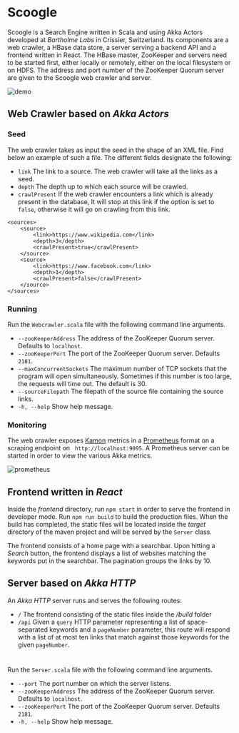 # Scoogle

Scoogle is a Search Engine written in Scala and using Akka Actors developed at *Bartholme Labs* in Crissier,
Switzerland. Its components are a web crawler, a HBase data store, a server serving a backend API and a frontend written
in React. The HBase master, ZooKeeper and servers need to be started first, either locally or remotely, either on the
local filesystem or on HDFS. The address and port number of the ZooKeeper Quorum server are given to the Scoogle
web crawler and server.

![demo](https://drive.google.com/uc?id=1A-X3PufeiBJ8SwROvygW2IEwrOQnnHvm)

## Web Crawler based on *Akka Actors*

### Seed

The web crawler takes as input the seed in the shape of an XML file. Find below an example of such a file. The different
fields designate the following:

- `link` The link to a source. The web crawler will take all the links as a seed.
- `depth` The depth up to which each source will be crawled.
- `crawlPresent` If the web crawler encounters a link which is already present in the database, It will stop at this link
  if the option is set to `false`, otherwise it will go on crawling from this link.

```
<sources>
    <source>
        <link>https://www.wikipedia.com</link>
        <depth>3</depth>
        <crawlPresent>true</crawlPresent>
    </source>
    <source>
        <link>https://www.facebook.com</link>
        <depth>1</depth>
        <crawlPresent>false</crawlPresent>
    </source>
</sources>
```

### Running

Run the `Webcrawler.scala` file with the following command line arguments.

- `--zooKeeperAddress` The address of the ZooKeeper Quorum server. Defaults to `localhost`.
- `--zooKeeperPort` The port of the ZooKeeper Quorum server. Defaults `2181`.
- `--maxConcurrentSockets` The maximum number of TCP sockets that the program will open simultaneously. Sometimes if
  this number is too large, the requests will time out. The default is 30.
- `--sourceFilepath` The filepath of the source file containing the source links.
- `-h, --help` Show help message.

### Monitoring

The web crawler exposes [Kamon](https://kamon.io) metrics in a [Prometheus](https://prometheus.io) format on a scraping
endpoint on ` http://localhost:9095`. A Prometheus server can be started in order to view the various Akka metrics.

![prometheus](https://drive.google.com/uc?id=1PFvHFVYTiBU629cWccnwKlS08UEW6Blr)

## Frontend written in *React*

Inside the *frontend* directory, run `npm start` in order to serve the frontend in developer mode. Run `npm run build`
to build the production files. When the build has completed, the static files will be located inside the *target*
directory of the maven project and will be served by the `Server` class.

The frontend consists of a home page with a searchbar. Upon hitting a *Search* button, the frontend displays a list of
websites matching the keywords put in the searchbar. The pagination groups the links by 10.

## Server based on *Akka HTTP*

An *Akka HTTP* server runs and serves the following routes:

- `/` The frontend consisting of the static files inside the */build* folder
- `/api` Given a `query` HTTP parameter representing a list of space-separated keywords and a `pageNumber` parameter,
  this route will respond with a list of at most ten links that match against those keywords for the given `pageNumber`.

#

Run the `Server.scala` file with the following command line arguments.

- `--port` The port number on which the server listens.
- `--zooKeeperAddress` The address of the ZooKeeper Quorum server. Defaults to `localhost`.
- `--zooKeeperPort` The port of the ZooKeeper Quorum server. Defaults `2181`.
- `-h, --help` Show help message.
